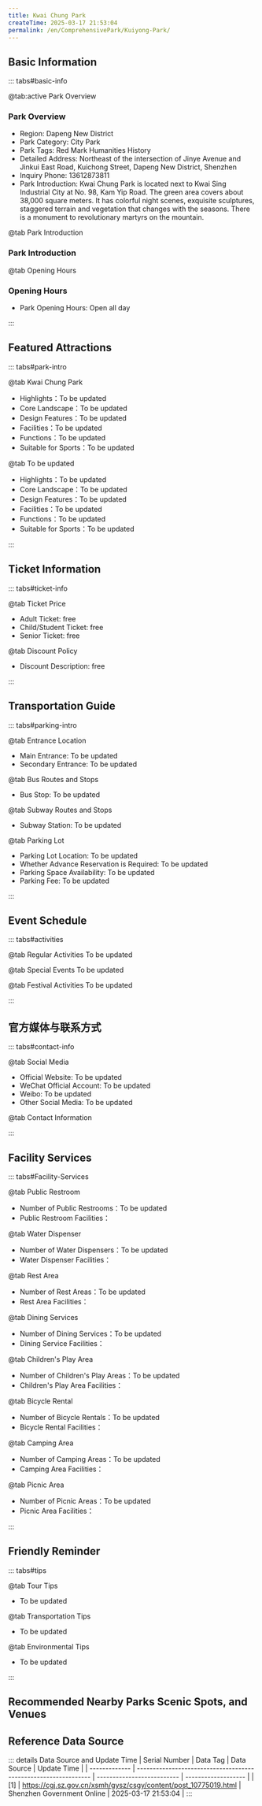 ```yaml
---
title: Kwai Chung Park
createTime: 2025-03-17 21:53:04
permalink: /en/ComprehensivePark/Kuiyong-Park/
---
```



<script setup>
import ImageSwiper from '/.vuepress/theme/components/ImageSwiper.vue'
// 轮播图数据
const swiperItems = [
    {
                link: 'https://cgj.sz.gov.cn/img/4/4005/4005870/10775019.jpg',
                title: 'Kwai Chung Park',
                description: '',
                author: 'Shenzhen Government Online',
                date: '2025/03/17'
                },
  {
                link: 'https://cgj.sz.gov.cn/img/4/4005/4005870/10775019.jpg',
                title: 'Kwai Chung Park',
                description: '',
                author: 'Shenzhen Government Online',
                date: '2025/03/17'
                }
]
// 配置项
const swiperConfig = {
  height: 500,
  showInfo: true
}
</script>
<!-- 轮播图组件 -->
<ImageSwiper :items="swiperItems" :config="swiperConfig" />



## Basic Information

::: tabs#basic-info

@tab:active Park Overview
### Park Overview
- Region: Dapeng New District
- Park Category: City Park
- Park Tags: Red Mark Humanities History
- Detailed Address: Northeast of the intersection of Jinye Avenue and Jinkui East Road, Kuichong Street, Dapeng New District, Shenzhen
- Inquiry Phone: 13612873811
- Park Introduction: Kwai Chung Park is located next to Kwai Sing Industrial City at No. 98, Kam Yip Road. The green area covers about 38,000 square meters. It has colorful night scenes, exquisite sculptures, staggered terrain and vegetation that changes with the seasons. There is a monument to revolutionary martyrs on the mountain.

@tab Park Introduction
### Park Introduction
@tab Opening Hours
### Opening Hours
- Park Opening Hours: Open all day

:::

## Featured Attractions

::: tabs#park-intro

@tab Kwai Chung Park
<ImageCard
image="https://cgj.sz.gov.cn/images/index20230710_1.png"
    title="Kwai Chung Park"
    description="Kwai Chung was the base of the Dongjiang Column, the headquarters and the starting point of its retreat to Shandong. In 2003, the Kwai Chung Office rebuilt the Revolutionary Martyrs Monument in Kwai Chung Park. The monument is about 9 meters high and has a square shape. The top of the monument is a soldier holding a steel gun. The front of the monument is inscribed with 'The Revolutionary Martyrs Will Live Forever'. The front of the monument is engraved with 'Monument'. The back of the monument is engraved with the names of 57 Kwai Chung revolutionary martyrs and 12 Sha Yu Chung battle martyrs during the War of Liberation."
    date=""
    author="Shenzhen Government Online"
/>


- Highlights：To be updated
- Core Landscape：To be updated
- Design Features：To be updated
- Facilities：To be updated
- Functions：To be updated
- Suitable for Sports：To be updated

@tab To be updated
<ImageCard
image="https://cgj.sz.gov.cn/images/index20230710_1.png"
    title="Kwai Chung Park"
    description="Kwai Chung was the base of the Dongjiang Column, the headquarters and the starting point of its retreat to Shandong. In 2003, the Kwai Chung Office rebuilt the Revolutionary Martyrs Monument in Kwai Chung Park. The monument is about 9 meters high and has a square shape. The top of the monument is a soldier holding a steel gun. The front of the monument is inscribed with 'The Revolutionary Martyrs Will Live Forever'. The front of the monument is engraved with 'Monument'. The back of the monument is engraved with the names of 57 Kwai Chung revolutionary martyrs and 12 Sha Yu Chung battle martyrs during the War of Liberation."
    date=""
    author="Shenzhen Government Online"
/>


- Highlights：To be updated
- Core Landscape：To be updated
- Design Features：To be updated
- Facilities：To be updated
- Functions：To be updated
- Suitable for Sports：To be updated

:::

## Ticket Information

::: tabs#ticket-info

@tab Ticket Price
- Adult Ticket: free
- Child/Student Ticket: free
- Senior Ticket: free

@tab Discount Policy
- Discount Description: free

:::

## Transportation Guide

::: tabs#parking-intro

@tab Entrance Location
- Main Entrance: To be updated
- Secondary Entrance: To be updated

@tab Bus Routes and Stops
- Bus Stop: To be updated

@tab Subway Routes and Stops
- Subway Station: To be updated

@tab Parking Lot
- Parking Lot Location: To be updated
- Whether Advance Reservation is Required: To be updated
- Parking Space Availability: To be updated
- Parking Fee: To be updated

:::

## Event Schedule

::: tabs#activities

@tab Regular Activities
To be updated

@tab Special Events
To be updated

@tab Festival Activities
To be updated

:::

## 官方媒体与联系方式

::: tabs#contact-info

@tab Social Media
- Official Website: To be updated
- WeChat Official Account: To be updated
- Weibo: To be updated
- Other Social Media: To be updated

@tab Contact Information

:::

## Facility Services

::: tabs#Facility-Services

@tab Public Restroom
- Number of Public Restrooms：To be updated
- Public Restroom Facilities：

@tab Water Dispenser
- Number of Water Dispensers：To be updated
- Water Dispenser Facilities：

@tab Rest Area
- Number of Rest Areas：To be updated
- Rest Area Facilities：

@tab Dining Services
- Number of Dining Services：To be updated
- Dining Service Facilities：

@tab Children's Play Area
- Number of Children's Play Areas：To be updated
- Children's Play Area Facilities：

@tab Bicycle Rental
- Number of Bicycle Rentals：To be updated
- Bicycle Rental Facilities：

@tab Camping Area
- Number of Camping Areas：To be updated
- Camping Area Facilities：

@tab Picnic Area
- Number of Picnic Areas：To be updated
- Picnic Area Facilities：

:::

## Friendly Reminder

::: tabs#tips

@tab Tour Tips
- To be updated

@tab Transportation Tips
- To be updated

@tab Environmental Tips
- To be updated

:::

## Recommended Nearby Parks Scenic Spots, and Venues

<CardGrid>
  <ImageCard
        image="https://cgj.sz.gov.cn/img/4/4005/4005871/10775020.jpg"
        title="Qianhai Guiwan Park"
        description="Qianhai Guiwan Park is located on the central axis of Qianhai Cooperation Zone. It is 1.9 kilometers long and covers a total area of about 45 hectares. The cent"
        href="/en/ComprehensivePark/Qianhai-Guiwan-Park/"
        author="Shenzhen Government Online"
        date="2025/01/02"
      />
      <ImageCard
        image="https://cgj.sz.gov.cn/img/4/4005/4005871/10775020.jpg"
        title="Qianhai Guiwan Park"
        description="Qianhai Guiwan Park is located on the central axis of Qianhai Cooperation Zone. It is 1.9 kilometers long and covers a total area of about 45 hectares. The cent"
        href="/en/ComprehensivePark/Qianhai-Guiwan-Park/"
        author="Shenzhen Government Online"
        date="2025/01/02"
      />
    </CardGrid>


## Reference Data Source

::: details Data Source and Update Time
| Serial Number | Data Tag                                                        | Data Source                | Update Time         |
| ------------- | --------------------------------------------------------------- | -------------------------- | ------------------- |
| [1]           | https://cgj.sz.gov.cn/xsmh/gysz/csgy/content/post_10775019.html | Shenzhen Government Online | 2025-03-17 21:53:04 |
:::

